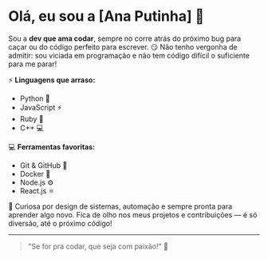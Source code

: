# Olá, eu sou a [Ana Putinha] 👾

Sou a **dev que ama codar**, sempre no corre atrás do próximo bug para caçar ou do código perfeito para escrever. 😏 Não tenho vergonha de admitir: sou viciada em programação e não tem código difícil o suficiente para me parar!

⚡ **Linguagens que arraso:**
- Python 🐍
- JavaScript ⚡
- Ruby 💎
- C++ 💻

💻 **Ferramentas favoritas:**
- Git & GitHub 🚀
- Docker 🐳
- Node.js ⚙️
- React.js ⚛️

👀 Curiosa por design de sistemas, automação e sempre pronta para aprender algo novo. Fica de olho nos meus projetos e contribuições — é só diversão, até o próximo código!

---

> "Se for pra codar, que seja com paixão!" 🚀

